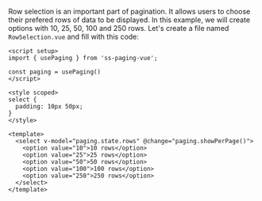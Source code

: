 Row selection is an important part of pagination. It allows users to choose their prefered rows of data to be displayed. In this example, we will create options with 10, 25, 50, 100 and 250 rows. Let's create a file named `RowSelection.vue` and fill with this code:
```vue
<script setup>
import { usePaging } from 'ss-paging-vue';

const paging = usePaging()
</script>

<style scoped>
select {
  padding: 10px 50px;
}
</style>

<template>
  <select v-model="paging.state.rows" @change="paging.showPerPage()">
    <option value="10">10 rows</option>
    <option value="25">25 rows</option>
    <option value="50">50 rows</option>
    <option value="100">100 rows</option>
    <option value="250">250 rows</option>
  </select>
</template>
```